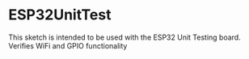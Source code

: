 # ESP32UnitTest
This sketch is intended to be used with the ESP32 Unit Testing board.
Verifies WiFi and GPIO functionality
